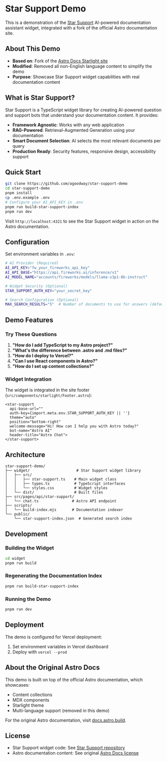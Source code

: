 # Star Support Demo

This is a demonstration of the [Star Support](https://github.com/agoodway/star-support) AI-powered documentation assistant widget, integrated with a fork of the official Astro documentation site.

## About This Demo

- **Based on**: Fork of the [Astro Docs Starlight site](https://github.com/withastro/docs)
- **Modified**: Removed all non-English language content to simplify the demo
- **Purpose**: Showcase Star Support widget capabilities with real documentation content

## What is Star Support?

Star Support is a TypeScript widget library for creating AI-powered question and support bots that understand your documentation content. It provides:

- **Framework Agnostic**: Works with any web application
- **RAG-Powered**: Retrieval-Augmented Generation using your documentation
- **Smart Document Selection**: AI selects the most relevant documents per query
- **Production Ready**: Security features, responsive design, accessibility support

## Quick Start

```bash
git clone https://github.com/agoodway/star-support-demo
cd star-support-demo
pnpm install
cp .env.example .env
# Configure your AI_API_KEY in .env
pnpm run build-star-support-index
pnpm run dev
```

Visit `http://localhost:4321` to see the Star Support widget in action on the Astro documentation.

## Configuration

Set environment variables in `.env`:

```bash
# AI Provider (Required)
AI_API_KEY="fw_your_fireworks_api_key"
AI_API_BASE="https://api.fireworks.ai/inference/v1"
AI_MODEL_NAME="accounts/fireworks/models/llama-v3p1-8b-instruct"

# Widget Security (Optional)
STAR_SUPPORT_AUTH_KEY="your_secret_key"

# Search Configuration (Optional)
MAX_SEARCH_RESULTS="5"  # Number of documents to use for answers (default: 5)
```

## Demo Features

### Try These Questions

1. **"How do I add TypeScript to my Astro project?"**
2. **"What's the difference between .astro and .md files?"**
3. **"How do I deploy to Vercel?"**
4. **"Can I use React components in Astro?"**
5. **"How do I set up content collections?"**

### Widget Integration

The widget is integrated in the site footer (`src/components/starlight/Footer.astro`):

```astro
<star-support
  api-base-url=""
  auth-key={import.meta.env.STAR_SUPPORT_AUTH_KEY || ''}
  theme="auto"
  position="bottom-right"
  welcome-message="Hi! How can I help you with Astro today?"
  bot-name="Astro AI"
  header-title="Astro Chat">
</star-support>
```

## Architecture

```
star-support-demo/
├── widget/                     # Star Support widget library
│   ├── src/
│   │   ├── star-support.ts    # Main widget class
│   │   ├── types.ts           # TypeScript interfaces
│   │   └── styles.css         # Widget styles
│   └── dist/                  # Built files
├── src/pages/api/star-support/
│   └── chat.ts               # Astro API endpoint
├── scripts/
│   └── build-index.mjs       # Documentation indexer
└── public/
    └── star-support-index.json  # Generated search index
```

## Development

### Building the Widget

```bash
cd widget
pnpm run build
```

### Regenerating the Documentation Index

```bash
pnpm run build-star-support-index
```

### Running the Demo

```bash
pnpm run dev
```

## Deployment

The demo is configured for Vercel deployment:

1. Set environment variables in Vercel dashboard
2. Deploy with `vercel --prod`

## About the Original Astro Docs

This demo is built on top of the official Astro documentation, which showcases:
- Content collections
- MDX components
- Starlight theme
- Multi-language support (removed in this demo)

For the original Astro documentation, visit [docs.astro.build](https://docs.astro.build).

## License

- Star Support widget code: See [Star Support repository](https://github.com/agoodway/star-support)
- Astro documentation content: See original [Astro Docs license](https://github.com/withastro/docs)